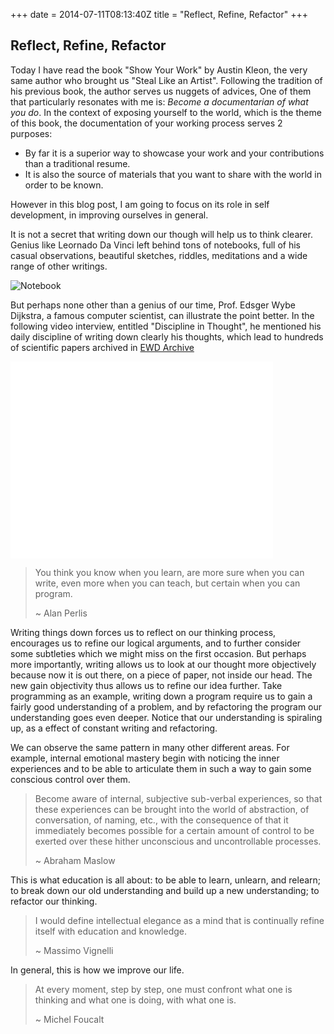 +++
date = 2014-07-11T08:13:40Z
title = "Reflect, Refine, Refactor"
+++

## Reflect, Refine, Refactor


Today I have read the book "Show Your Work" by Austin Kleon,
the very same author who brought us "Steal Like an Artist". 
Following the tradition of his previous book, 
the author serves us nuggets of advices,
One of them that particularly 
resonates with me is: *Become a documentarian of what you do*.
In the context of exposing yourself to the world, 
which is the theme of this book, 
the documentation of your working process serves 2 purposes:

 - By far it is a superior way to showcase your work
   and your contributions than a traditional resume.
 - It is also the source of materials that you want to share
   with the world in order to be known. 

However in this blog post, I am going to focus on its role
in self development, in improving ourselves in general.


It is not a secret that writing down our though 
will help us to think clearer. Genius like 
Leornado Da Vinci left behind tons of notebooks,
full of his casual observations, beautiful sketches,
riddles, meditations and a wide range of other writings.

![Notebook](/notebook.jpg "Da Vinci's Notebook")

But perhaps none other than a genius of our time, 
Prof. Edsger Wybe Dijkstra, a famous computer scientist, 
can illustrate the point better. 
In the following video interview, entitled "Discipline in Thought",
he mentioned his daily discipline of 
writing down clearly his thoughts, 
which lead to hundreds of scientific papers 
archived in [EWD Archive](http://www.cs.utexas.edu/users/EWD/)

<iframe width="420" height="315" align="middle"
src="//www.youtube.com/embed/EL97C8C53ZM" 
frameborder="0" allowfullscreen></iframe>

> You think you know when you learn, are more sure when you 
> can write, even more when you can teach, but certain 
> when you can program.
>
> ~ Alan Perlis

Writing things down forces us to reflect on our thinking process,
encourages us to refine our logical arguments, 
and to further consider some subtleties which
we might miss on the first occasion. 
But perhaps more importantly, writing allows us 
to look at our thought more objectively because 
now it is out there, on a piece of paper, not 
inside our head. The new gain objectivity thus allows
us to refine our idea further. 
Take programming as an example, writing down a program 
require us to gain a fairly good understanding of a problem, 
and by refactoring the program our understanding goes
even deeper. Notice that our understanding is spiraling up,
as a effect of constant writing and refactoring.

We can observe the same pattern in many other different areas.
For example, internal emotional mastery begin with 
noticing the inner experiences and to be able to 
articulate them in such a way to gain some conscious 
control over them.     
  
> Become aware of internal, subjective sub-verbal experiences, 
> so that these experiences can be brought into the
> world of abstraction, of conversation, of naming, etc.,
> with the consequence of that it immediately becomes possible
> for a certain amount of control to be exerted
> over these hither unconscious and uncontrollable processes.
>
> ~ Abraham Maslow

This is what education is all about: to be able
to learn, unlearn, and relearn; 
to break down our old understanding and
build up a new understanding;
to refactor our thinking.

> I would define intellectual elegance
> as a mind that is continually refine
> itself with education and knowledge.
>
> ~ Massimo Vignelli  

In general, this is how we improve our life.

> At every moment, step by step, 
> one must confront what one is thinking and what one is doing,
> with what one is.
>
> ~ Michel Foucalt

